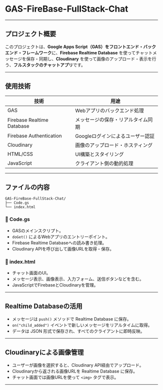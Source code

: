# GAS-FireBase-FullStack-Chat
---

## プロジェクト概要

このプロジェクトは、**Google Apps Script（GAS）をフロントエンド・バックエンド・フレームワーク**に、**Firebase Realtime Database** を使ってチャットメッセージを保存・同期し、**Cloudinary** を使って画像のアップロード・表示を行う、**フルスタックのチャットアプリ**です。

---

##  使用技術

| 技術             | 用途                                      |
|------------------|-------------------------------------------|
| GAS              | Webアプリのバックエンド処理              |
| Firebase Realtime Database | メッセージの保存・リアルタイム同期       |
| Firebase Authentication | Googleログインによるユーザー認証         |
| Cloudinary       | 画像のアップロード・ホスティング           |
| HTML/CSS         | UI構築とスタイリング                      |
| JavaScript       | クライアント側の動的処理                  |

---

## ファイルの内容

```plaintext
GAS-FireBase-FullStack-Chat/
├── Code.gs
└── index.html
```

### 🔹 Code.gs
- GASのメインスクリプト。
- `doGet()` によるWebアプリのエントリーポイント。
- Firebase Realtime Databaseへの読み書き処理。
- Cloudinary APIを呼び出して画像URLを取得・保存。

### 🔹 index.html
- チャット画面のUI。
- メッセージ表示、画像表示、入力フォーム、送信ボタンなどを含む。
- JavaScriptでFirebaseとCloudinaryを管理。
---

##  Realtime Databaseの活用

- メッセージは `push()` メソッドで Realtime Database に保存。
- `on("child_added")` イベントで新しいメッセージをリアルタイムに取得。
- データは JSON 形式で保存され、すべてのクライアントに即時反映。

---

##  Cloudinaryによる画像管理

- ユーザーが画像を選択すると、Cloudinary API経由でアップロード。
- Cloudinaryから返される画像URLを Realtime Database に保存。
- チャット画面では画像URLを使って `<img>` タグで表示。

---

